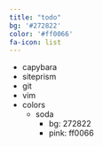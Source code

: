 ```yaml
---
title: "todo"
bg: '#272822'
color: '#ff0066'
fa-icon: list
---
```



- capybara
- siteprism
- git
- vim
- colors
  - soda
    - bg:   272822
    - pink: ff0066  
